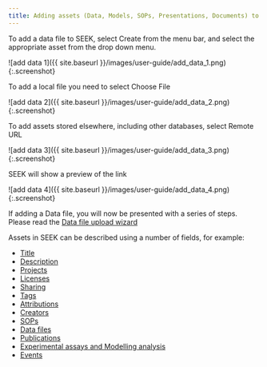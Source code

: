 ```yaml
---
title: Adding assets (Data, Models, SOPs, Presentations, Documents) to SEEK
---
```


To add a data file to SEEK, select Create from the menu bar, and select the appropriate asset from the drop down menu.

![add data 1]({{ site.baseurl }}/images/user-guide/add_data_1.png){:.screenshot}

To add a local file you need to select Choose File

![add data 2]({{ site.baseurl }}/images/user-guide/add_data_2.png){:.screenshot}

To add assets stored elsewhere, including other databases, select Remote URL

![add data 3]({{ site.baseurl }}/images/user-guide/add_data_3.png){:.screenshot}

SEEK will show a preview of the link

![add data 4]({{ site.baseurl }}/images/user-guide/add_data_4.png){:.screenshot}


If adding a Data file, you will now be presented with a series of steps. Please read the [Data file upload wizard](data-file-upload-wizard)

Assets in SEEK can be described using a number of fields, for example:

* [Title](general-attributes#title)
* [Description](general-attributes#description)
* [Projects](general-attributes#projects)
* [Licenses](licenses)
* [Sharing](general-attributes#sharing)
* [Tags](general-attributes#tags)
* [Attributions](general-attributes#attributions)
* [Creators](general-attributes#creators)
* [SOPs](general-attributes#sops)
* [Data files](general-attributes#data-files)
* [Publications](general-attributes#publications)
* [Experimental assays and Modelling analysis](general-attributes#experimental-assays-and-modelling-analysis)
* [Events](general-attributes#events)
